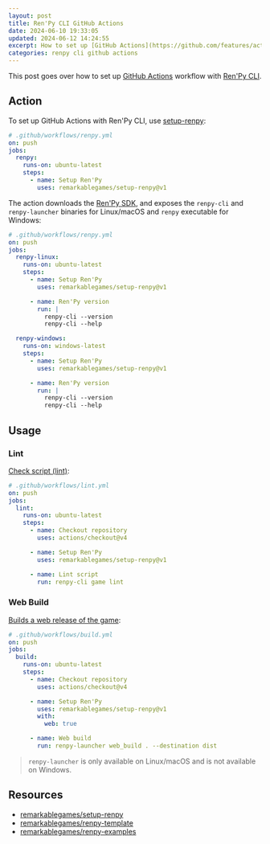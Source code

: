 ```yaml
---
layout: post
title: Ren'Py CLI GitHub Actions
date: 2024-06-10 19:33:05
updated: 2024-06-12 14:24:55
excerpt: How to set up [GitHub Actions](https://github.com/features/actions) workflow with [Ren'Py CLI](https://www.renpy.org/doc/html/cli.html).
categories: renpy cli github actions
---
```


This post goes over how to set up [GitHub Actions](https://github.com/features/actions) workflow with [Ren'Py CLI](https://www.renpy.org/doc/html/cli.html).

## Action

To set up GitHub Actions with Ren'Py CLI, use [setup-renpy](https://github.com/marketplace/actions/setup-renpy):

```yml
# .github/workflows/renpy.yml
on: push
jobs:
  renpy:
    runs-on: ubuntu-latest
    steps:
      - name: Setup Ren'Py
        uses: remarkablegames/setup-renpy@v1
```

The action downloads the [Ren'Py SDK](https://www.renpy.org/latest.html), and exposes the `renpy-cli` and `renpy-launcher` binaries for Linux/macOS and `renpy` executable for Windows:

```yml
# .github/workflows/renpy.yml
on: push
jobs:
  renpy-linux:
    runs-on: ubuntu-latest
    steps:
      - name: Setup Ren'Py
        uses: remarkablegames/setup-renpy@v1

      - name: Ren'Py version
        run: |
          renpy-cli --version
          renpy-cli --help

  renpy-windows:
    runs-on: windows-latest
    steps:
      - name: Setup Ren'Py
        uses: remarkablegames/setup-renpy@v1

      - name: Ren'Py version
        run: |
          renpy-cli --version
          renpy-cli --help
```

## Usage

### Lint

[Check script (lint)](https://www.renpy.org/doc/html/cli.html#check-script-lint):

```yml
# .github/workflows/lint.yml
on: push
jobs:
  lint:
    runs-on: ubuntu-latest
    steps:
      - name: Checkout repository
        uses: actions/checkout@v4

      - name: Setup Ren'Py
        uses: remarkablegames/setup-renpy@v1

      - name: Lint script
        run: renpy-cli game lint
```

### Web Build

[Builds a web release of the game](https://www.renpy.org/doc/html/cli.html#web-build):

```yml
# .github/workflows/build.yml
on: push
jobs:
  build:
    runs-on: ubuntu-latest
    steps:
      - name: Checkout repository
        uses: actions/checkout@v4

      - name: Setup Ren'Py
        uses: remarkablegames/setup-renpy@v1
        with:
          web: true

      - name: Web build
        run: renpy-launcher web_build . --destination dist
```

> `renpy-launcher` is only available on Linux/macOS and is not available on Windows.

## Resources

- [remarkablegames/setup-renpy](https://github.com/remarkablegames/setup-renpy)
- [remarkablegames/renpy-template](https://github.com/remarkablegames/renpy-template)
- [remarkablegames/renpy-examples](https://github.com/remarkablegames/renpy-examples)
